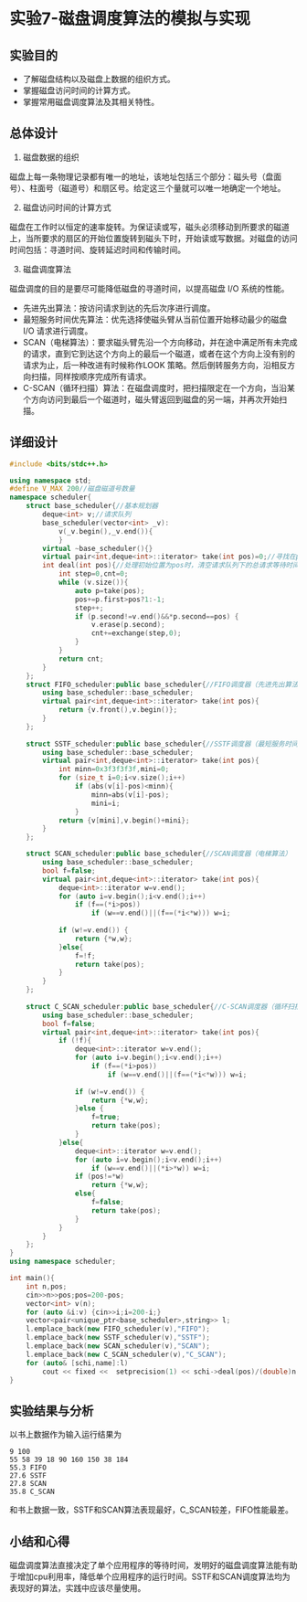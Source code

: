 # 实验7-磁盘调度算法的模拟与实现

## 实验目的

- 了解磁盘结构以及磁盘上数据的组织方式。
- 掌握磁盘访问时间的计算方式。
- 掌握常用磁盘调度算法及其相关特性。

## 总体设计

1. 磁盘数据的组织

磁盘上每一条物理记录都有唯一的地址，该地址包括三个部分：磁头号（盘面号）、柱面号（磁道号）和扇区号。给定这三个量就可以唯一地确定一个地址。

2. 磁盘访问时间的计算方式

磁盘在工作时以恒定的速率旋转。为保证读或写，磁头必须移动到所要求的磁道上，当所要求的扇区的开始位置旋转到磁头下时，开始读或写数据。对磁盘的访问时间包括：寻道时间、旋转延迟时间和传输时间。

3. 磁盘调度算法

磁盘调度的目的是要尽可能降低磁盘的寻道时间，以提高磁盘 I/O 系统的性能。

  - 先进先出算法：按访问请求到达的先后次序进行调度。
  - 最短服务时间优先算法：优先选择使磁头臂从当前位置开始移动最少的磁盘 I/O 请求进行调度。
  - SCAN（电梯算法）：要求磁头臂先沿一个方向移动，并在途中满足所有未完成的请求，直到它到达这个方向上的最后一个磁道，或者在这个方向上没有别的请求为止，后一种改进有时候称作LOOK 策略。然后倒转服务方向，沿相反方向扫描，同样按顺序完成所有请求。
  - C-SCAN（循环扫描）算法：在磁盘调度时，把扫描限定在一个方向，当沿某个方向访问到最后一个磁道时，磁头臂返回到磁盘的另一端，并再次开始扫描。

## 详细设计

```cpp
#include <bits/stdc++.h>

using namespace std;
#define V_MAX 200//磁盘磁道号数量
namespace scheduler{
	struct base_scheduler{//基本规划器
		deque<int> v;//请求队列
		base_scheduler(vector<int> _v):
			v(_v.begin(),_v.end()){
			}
		virtual ~base_scheduler(){}
		virtual pair<int,deque<int>::iterator> take(int pos)=0;//寻找在pos位置的下一个方向
		int deal(int pos){//处理初始位置为pos时，清空请求队列下的总请求等待时间
			int step=0,cnt=0;
			while (v.size()){
				auto p=take(pos);
				pos+=p.first>pos?1:-1;
				step++;
				if (p.second!=v.end()&&*p.second==pos) {
					v.erase(p.second);
					cnt+=exchange(step,0);
				}
			}
			return cnt;
		}
	};
	struct FIFO_scheduler:public base_scheduler{//FIFO调度器（先进先出算法）
		using base_scheduler::base_scheduler;
		virtual pair<int,deque<int>::iterator> take(int pos){
			return {v.front(),v.begin()};
		}
	};
	
	struct SSTF_scheduler:public base_scheduler{//SSTF调度器（最短服务时间优先算法）
		using base_scheduler::base_scheduler;
		virtual pair<int,deque<int>::iterator> take(int pos){
			int minn=0x3f3f3f3f,mini=0;
			for (size_t i=0;i<v.size();i++)
				if (abs(v[i]-pos)<minn){
					minn=abs(v[i]-pos);
					mini=i;
				}
			return {v[mini],v.begin()+mini};
		}
	};

	struct SCAN_scheduler:public base_scheduler{//SCAN调度器（电梯算法）
		using base_scheduler::base_scheduler;
		bool f=false;
		virtual pair<int,deque<int>::iterator> take(int pos){
			deque<int>::iterator w=v.end();
			for (auto i=v.begin();i<v.end();i++)
				if (f==(*i>pos))
					if (w==v.end()||(f==(*i<*w))) w=i;
					
			if (w!=v.end()) {
				return {*w,w};
			}else{
				f=!f;
				return take(pos);
			}
		}
	};
	
	struct C_SCAN_scheduler:public base_scheduler{//C-SCAN调度器（循环扫描算法）
		using base_scheduler::base_scheduler;
		bool f=false;
		virtual pair<int,deque<int>::iterator> take(int pos){
			if (!f){
				deque<int>::iterator w=v.end();
				for (auto i=v.begin();i<v.end();i++)
					if (f==(*i>pos))
						if (w==v.end()||(f==(*i<*w))) w=i;
						
				if (w!=v.end()) {
					return {*w,w};
				}else {
					f=true;
					return take(pos);
				}
			}else{
				deque<int>::iterator w=v.end();
				for (auto i=v.begin();i<v.end();i++)
					if (w==v.end()||(*i>*w)) w=i;
				if (pos!=*w)
					return {*w,w};
				else{
					f=false;
					return take(pos);
				}
			}
		}
	};
}
using namespace scheduler;

int main(){
	int n,pos;
	cin>>n>>pos;pos=200-pos;
	vector<int> v(n);
	for (auto &i:v) {cin>>i;i=200-i;}
	vector<pair<unique_ptr<base_scheduler>,string>> l;
	l.emplace_back(new FIFO_scheduler(v),"FIFO");
	l.emplace_back(new SSTF_scheduler(v),"SSTF");
	l.emplace_back(new SCAN_scheduler(v),"SCAN");
	l.emplace_back(new C_SCAN_scheduler(v),"C_SCAN");
	for (auto& [schi,name]:l)
		cout << fixed <<  setprecision(1) << schi->deal(pos)/(double)n << " " << name << endl;
}
```


## 实验结果与分析   


以书上数据作为输入运行结果为

```
9 100
55 58 39 18 90 160 150 38 184
55.3 FIFO
27.6 SSTF
27.8 SCAN
35.8 C_SCAN
```

和书上数据一致，SSTF和SCAN算法表现最好，C_SCAN较差，FIFO性能最差。

## 小结和心得

磁盘调度算法直接决定了单个应用程序的等待时间，发明好的磁盘调度算法能有助于增加cpu利用率，降低单个应用程序的运行时间。SSTF和SCAN调度算法均为表现好的算法，实践中应该尽量使用。

